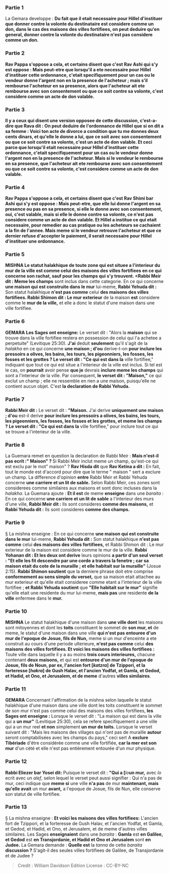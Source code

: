 
### Partie 1
La Gemara developpe : <b>Du fait <b>que</b> il <b>etait necessaire pour Hillel d'instituer</b> que <b>donner contre la volonte</b> du destinataire <b>est</b> considere comme <b>un don,</b> dans le cas des maisons des villes fortifiees, on peut deduire <b>qu'en general, donner contre la volonte</b> du destinataire <b>n'est pas</b> considere comme <b>un don.</b>

### Partie 2
<b>Rav Pappa s'oppose a cela, et certains disent</b> que c'est <b>Rav Ashi</b> qui s'y est oppose : <b>Mais peut-etre que lorsqu'il a ete necessaire pour Hillel d'instituer</b> cette ordonnance, c'etait specifiquement pour un cas <b>ou</b> le vendeur donne l'argent <b>non en</b> la <b>presence</b> de l'acheteur ; <b>mais</b> s'il rembourse l'acheteur <b>en sa presence,</b> alors <b>que l'acheteur ait ete rembourse <b>avec son consentement ou que</b> ce soit <b>contre sa volonte, c'est</b> considere comme un acte de <b>don valable. </b>

### Partie 3
<b>Il y a</b> ceux <b>qui disent</b> une version opposee de cette discussion, c'est-a-dire que <b>Rava dit :</b> On peut deduire <b>de l'ordonnance de Hillel</b> que si on dit a sa femme : <b>Voici ton acte de divorce a condition que tu me donnes deux cents dinars, et qu'elle le donne</b> <b>a lui, que</b> ce soit <b>avec son consentement ou que</b> ce soit <b>contre sa volonte, c'est</b> un acte de <b>don valable. Et</b> ceci parce que <b>lorsqu'il etait necessaire pour Hillel d'instituer</b> cette ordonnance, c'etait specifiquement pour un cas <b>ou</b> le vendeur donne l'argent <b>non en</b> la <b>presence</b> de l'acheteur. <b>Mais</b> si le vendeur le rembourse <b>en sa presence, que</b> l'acheteur ait ete rembourse <b>avec son consentement ou que</b> ce soit <b>contre sa volonte, c'est</b> considere comme un acte de <b>don valable.</b>

### Partie 4
<b>Rav Pappa s'oppose a cela, et certains disent</b> que c'est <b>Rav Shimi bar Ashi</b> qui s'y est oppose : <b>Mais peut-etre, que</b> elle lui donne l'argent <b>en sa presence ou pas en sa presence,</b> si elle le donne <b>avec son consentement, oui,</b> c'est valable, mais si elle le donne <b>contre sa volonte,</b> ce n'est <b>pas</b> considere comme un acte de don valable. <b>Et Hillel a institue ce qui etait necessaire,</b> pour remedier au cas pratique ou les acheteurs se cachaient a la fin de l'annee. Mais meme si le vendeur retrouve l'acheteur et que ce dernier refuse d'accepter le paiement, il serait necessaire pour Hillel d'instituer une ordonnance.

### Partie 5
<strong>MISHNA</strong> Le statut halakhique de <b>toute</b> zone <b>qui est</b> situee <b>a l'interieur du</b> mur de la ville est comme</b> celui <b>des maisons des villes fortifiees</b> en ce qui concerne son rachat, <b>sauf pour les champs</b> qui s'y trouvent. <Rabbi Meir dit : Meme les champs</b> sont inclus dans cette categorie. En ce qui concerne <b>une maison qui est construite dans le mur</b> lui-meme, <b>Rabbi Yehuda dit :</b> Son statut halakhique <b>n'est pas comme</b> celui <b>des maisons des villes fortifiees. Rabbi Shimon dit : Le mur exterieur</b> de la maison <b>est</b> considere comme le <b>mur de la ville,</b> et elle a donc le statut d'une maison dans une ville fortifiee.

### Partie 6
<strong>GEMARA</strong> <b>Les Sages ont enseigne:</b> Le verset dit : "Alors la <b>maison</b> qui se trouve dans la ville fortifiee restera en possession de celui qui l'a achetee a perpetuite" (Levitique 25:30). <b>J'ai</b> deduit <b>seulement</b> qu'il s'agit de la <i>halakha</i> en ce qui concerne <b>une maison ; d'ou</b> derive-t-on <b>pour inclure les pressoirs a olives, les bains, les tours, les pigeonniers, les fosses, les fosses et les grottes ? Le verset dit : "Ce qui est dans la</b> ville fortifiee,"</b> indiquant que tout ce qui est situe a l'interieur de la ville est inclus. Si tel est le cas, on <b>pourrait</b> avoir pense <b>que je</b> devrais <b>inclure meme les champs</b> qui sont a l'interieur de la ville. Par consequent, <b>le verset dit : "Maison,"</b> ce qui exclut un champ ; elle ne ressemble en rien a une maison, puisqu'elle ne contient aucun objet. C'est <b>la declaration de Rabbi Yehuda.</b>

### Partie 7
<b>Rabbi Meir dit :</b> Le verset dit : <b>"Maison.</b> J'ai</b> derive <b>uniquement une maison ; d'ou</b> est-il derive <b>pour inclure les pressoirs a olives, les bains, les tours, les pigeonniers, les fosses, les fosses et les grottes, et meme les champs ? Le verset dit : "Ce qui est dans la</b> ville fortifiee,"</b> pour inclure tout ce qui se trouve a l'interieur de la ville.

### Partie 8
La Guemara remet en question la declaration de Rabbi Meir : <b>Mais n'est-il pas ecrit :" Maison" ? </b> Si Rabbi Meir inclut meme un champ, qu'est-ce qui est exclu par le mot" maison" ? <b>Rav Hisda dit</b> que <b>Rav Ketina a dit :</b> En fait, tout le monde est d'accord pour dire que le terme " maison " sert a exclure un champ. La difference d'opinion <b>entre</b> Rabbi Meir et Rabbi Yehuda concerne <b>une carriere et un lit de sable.</b> Selon Rabbi Meir, ces zones sont considerees comme similaires aux maisons et sont donc incluses dans la <i>halakha</i>. La Guemara ajoute : <b>Et il est</b> de meme <b>enseigne</b> dans une <i>baraita</i> : En ce qui concerne <b>une carriere et un lit de sable</b> a l'interieur des murs d'une ville, <b>Rabbi Meir dit :</b> Ils sont consideres <b>comme des maisons,</b> et <b>Rabbi Yehuda dit :</b> Ils sont consideres <b>comme des champs.</b>

### Partie 9
§ La mishna enseigne : En ce qui concerne <b>une maison qui est construite dans le mur</b> lui-meme, <b>Rabbi Yehuda dit :</b> Son statut halakhique <b>n'est pas comme</b> celui <b>des maisons des villes fortifiees,</b> et Rabbi Shimon dit : Le mur exterieur de la maison est considere comme le mur de la ville. <b>Rabbi Yohanan dit : Et les deux ont derive</b> leurs opinions <b>a partir d'un seul verset : "Et elle les fit descendre par une corde a travers la fenetre ; car sa maison etait du cote de la muraille ; et elle habitait sur la muraille"</b> (Josue 2:15). <b>Rabbi Shimon soutient</b> que la derniere phrase doit etre comprise <b>conformement au sens simple du verset,</b> que sa maison etait attachee au mur exterieur et qu'elle etait consideree comme etant a l'interieur de la ville fortifiee ; <b>et Rabbi Yehuda soutient</b> que <b>"Elle habitait sur le mur"</b> signifie qu'elle etait une residente du mur lui-meme, <b>mais pas</b> une residente <b>de la ville</b> enfermee dans le <b>mur.</b>

### Partie 10
<strong>MISHNA</strong> Le statut halakhique d'une maison dans <b>une ville dont</b> les maisons sont mitoyennes et dont les <b>toits</b> constituent le sommet de <b>son mur, et</b> de meme, le statut d'une maison dans une ville <b>qui n'est pas entouree d'un mur de l'epoque de Josue, fils de Nun,</b> meme si un mur d'enceinte a ete construit au cours d'une periode ulterieure, <b>n'est pas comme</b> celui <b>des maisons des villes fortifiees. Et voici les maisons des villes fortifiees :</b> Toute ville dans laquelle il y a au moins <b>trois cours interieures,</b> chacune contenant <b>deux maisons,</b> et qui est <b>entouree d'un mur de l'epoque de Josue, fils de Noun, par ex, l'ancien fort [<i>katzra</i>] de Tzippori, et la forteresse [<i>hakra</i>] de Gush Halav, et l'ancien Yodfat, et Gamla, et Gedod, et Hadid, et Ono, et Jerusalem, et de meme</b> d'autres <b>villes similaires</b>.

### Partie 11
<strong>GEMARA</strong> Concernant l'affirmation de la mishna selon laquelle le statut halakhique d'une maison dans une ville dont les toits constituent le sommet de son mur n'est pas comme celui des maisons des villes fortifiees, <b>les Sages ont enseigne :</b> Lorsque le verset dit : "La maison qui est dans la ville qui a <b>un mur"</b> (Levitique 25:30), cela se refere specifiquement a une ville qui a un mur reel <b>et non</b> simplement <b>un mur de toits.</b> Lorsque le verset suivant dit : "Mais les maisons des villages qui n'ont pas de muraille <b>autour</b> seront comptabilisées avec les champs du pays," ceci sert A <b>exclure Tibériade</b> d'être considérée comme une ville fortifiée, <b>car la mer est son mur</b> d'un cèté et elle n'est pas entièrement entourée d'un mur physique.

### Partie 12
<b>Rabbi Eliezer bar Yosei dit:</b> Puisque le verset dit : <b>"Qui a [</b><i>lo</i><b>un mur,</b> avec <i>lo</i> ecrit avec un <i>alef</i>, selon lequel le verset peut aussi signifier : Qui n'a pas de mur, ceci indique que <b>meme si</b> une ville <b>n'a pas</b> de mur <b>maintenant, mais qu'elle avait</b> un mur <b>avant,</b> a l'epoque de Josue, fils de Nun, elle conserve son statut de ville fortifiee.

### Partie 13
§ La mishna enseigne : <b>Et voici les maisons des villes fortifiees:</b> L'ancien fort de Tzippori, et la forteresse de Gush Halav, et l'ancien Yodfat, et Gamla, et Gedod, et Hadid, et Ono, et Jerusalem, et de meme d'autres villes similaires. Les Sages <b>enseignaient</b> dans une <i>baraita</i> : <b>Gamla</b> est <b>en Galilee, et Gedod</b> est <b>en Transjordanie, et Hadid et Ono et Jerusalem</b> sont <b>en Judee.</b> La Gemara demande : <b>Quelle est</b> la <i>tanna</i> de cette <i>baraita</i> <b>discussion ?</b> S'agit-il des seules villes fortifiees de Galilee, de Transjordanie et de Judee ?

>Credit : William Davidson Edition
>License : CC-BY-NC
